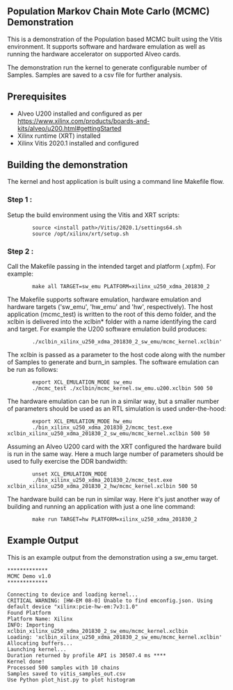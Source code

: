 ## Population Markov Chain Mote Carlo (MCMC) Demonstration
This is a demonstration of the Population based MCMC built using the Vitis environment.  It supports software and hardware emulation as well as running the hardware accelerator on supported Alveo cards.

The demonstration run the kernel to generate configurable number of Samples. Samples are saved to a csv file for further analysis.

## Prerequisites

- Alveo U200 installed and configured as per https://www.xilinx.com/products/boards-and-kits/alveo/u200.html#gettingStarted
- Xilinx runtime (XRT) installed
- Xilinx Vitis 2020.1 installed and configured

## Building the demonstration
The kernel and host application is built using a command line Makefile flow.

### Step 1 :
Setup the build environment using the Vitis and XRT scripts:

            source <install path>/Vitis/2020.1/settings64.sh
            source /opt/xilinx/xrt/setup.sh

### Step 2 :
Call the Makefile passing in the intended target and platform (.xpfm). For example:

            make all TARGET=sw_emu PLATFORM=xilinx_u250_xdma_201830_2

 The Makefile supports software emulation, hardware emulation and hardware targets ('sw_emu', 'hw_emu' and 'hw', respectively). The host application (mcmc_test) is written to the root of this demo folder, and the xclbin is delivered into the xclbin* folder with a name identifying the card and target.  For example the U200 software emulation build produces:

            ./xclbin_xilinx_u250_xdma_201830_2_sw_emu/mcmc_kernel.xclbin'

The xclbin is passed as a parameter to the host code along with the number of Samples to generate and burn_in samples.
The software emulation can be run as follows:

            export XCL_EMULATION_MODE sw_emu
            ./mcmc_test ./xclbin/mcmc_kernel.sw_emu.u200.xclbin 500 50

The hardware emulation can be run in a similar way, but a smaller number of parameters should be used as an RTL simulation is used under-the-hood:

            export XCL_EMULATION_MODE hw_emu
            ./bin_xilinx_u250_xdma_201830_2/mcmc_test.exe xclbin_xilinx_u250_xdma_201830_2_sw_emu/mcmc_kernel.xclbin 500 50

Assuming an Alveo U200 card with the XRT configured the hardware build is run in the same way.  Here a much large number of parameters should be used to fully exercise the DDR bandwidth:

            unset XCL_EMULATION_MODE
            ./bin_xilinx_u250_xdma_201830_2/mcmc_test.exe xclbin_xilinx_u250_xdma_201830_2_hw/mcmc_kernel.xclbin 500 50

The hardware build can be run in similar way. Here it's just another way of building and running an application with just a one line command:

            make run TARGET=hw PLATFORM=xilinx_u250_xdma_201830_2

## Example Output
This is an example output from the demonstration using a sw_emu target.

    *************
    MCMC Demo v1.0
    *************

    Connecting to device and loading kernel...
    CRITICAL WARNING: [HW-EM 08-0] Unable to find emconfig.json. Using default device "xilinx:pcie-hw-em:7v3:1.0"
    Found Platform
    Platform Name: Xilinx
    INFO: Importing xclbin_xilinx_u250_xdma_201830_2_sw_emu/mcmc_kernel.xclbin
    Loading: 'xclbin_xilinx_u250_xdma_201830_2_sw_emu/mcmc_kernel.xclbin'
    Allocating buffers...
    Launching kernel...
    Duration returned by profile API is 30507.4 ms ****
    Kernel done!
    Processed 500 samples with 10 chains
    Samples saved to vitis_samples_out.csv
    Use Python plot_hist.py to plot histogram
